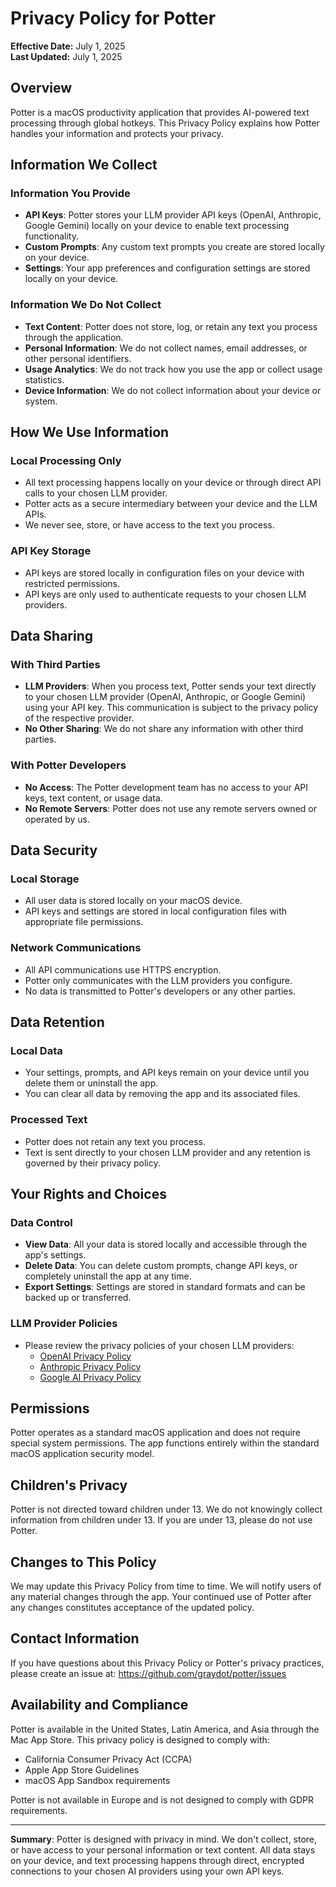 # Privacy Policy for Potter

**Effective Date:** July 1, 2025  
**Last Updated:** July 1, 2025

## Overview

Potter is a macOS productivity application that provides AI-powered text processing through global hotkeys. This Privacy Policy explains how Potter handles your information and protects your privacy.

## Information We Collect

### Information You Provide
- **API Keys**: Potter stores your LLM provider API keys (OpenAI, Anthropic, Google Gemini) locally on your device to enable text processing functionality.
- **Custom Prompts**: Any custom text prompts you create are stored locally on your device.
- **Settings**: Your app preferences and configuration settings are stored locally on your device.

### Information We Do Not Collect
- **Text Content**: Potter does not store, log, or retain any text you process through the application.
- **Personal Information**: We do not collect names, email addresses, or other personal identifiers.
- **Usage Analytics**: We do not track how you use the app or collect usage statistics.
- **Device Information**: We do not collect information about your device or system.

## How We Use Information

### Local Processing Only
- All text processing happens locally on your device or through direct API calls to your chosen LLM provider.
- Potter acts as a secure intermediary between your device and the LLM APIs.
- We never see, store, or have access to the text you process.

### API Key Storage
- API keys are stored locally in configuration files on your device with restricted permissions.
- API keys are only used to authenticate requests to your chosen LLM providers.

## Data Sharing

### With Third Parties
- **LLM Providers**: When you process text, Potter sends your text directly to your chosen LLM provider (OpenAI, Anthropic, or Google Gemini) using your API key. This communication is subject to the privacy policy of the respective provider.
- **No Other Sharing**: We do not share any information with other third parties.

### With Potter Developers
- **No Access**: The Potter development team has no access to your API keys, text content, or usage data.
- **No Remote Servers**: Potter does not use any remote servers owned or operated by us.

## Data Security

### Local Storage
- All user data is stored locally on your macOS device.
- API keys and settings are stored in local configuration files with appropriate file permissions.

### Network Communications
- All API communications use HTTPS encryption.
- Potter only communicates with the LLM providers you configure.
- No data is transmitted to Potter's developers or any other parties.

## Data Retention

### Local Data
- Your settings, prompts, and API keys remain on your device until you delete them or uninstall the app.
- You can clear all data by removing the app and its associated files.

### Processed Text
- Potter does not retain any text you process.
- Text is sent directly to your chosen LLM provider and any retention is governed by their privacy policy.

## Your Rights and Choices

### Data Control
- **View Data**: All your data is stored locally and accessible through the app's settings.
- **Delete Data**: You can delete custom prompts, change API keys, or completely uninstall the app at any time.
- **Export Settings**: Settings are stored in standard formats and can be backed up or transferred.

### LLM Provider Policies
- Please review the privacy policies of your chosen LLM providers:
  - [OpenAI Privacy Policy](https://openai.com/privacy/)
  - [Anthropic Privacy Policy](https://www.anthropic.com/privacy)
  - [Google AI Privacy Policy](https://ai.google.dev/terms)

## Permissions

Potter operates as a standard macOS application and does not require special system permissions. The app functions entirely within the standard macOS application security model.

## Children's Privacy

Potter is not directed toward children under 13. We do not knowingly collect information from children under 13. If you are under 13, please do not use Potter.

## Changes to This Policy

We may update this Privacy Policy from time to time. We will notify users of any material changes through the app. Your continued use of Potter after any changes constitutes acceptance of the updated policy.

## Contact Information

If you have questions about this Privacy Policy or Potter's privacy practices, please create an issue at: https://github.com/graydot/potter/issues

## Availability and Compliance

Potter is available in the United States, Latin America, and Asia through the Mac App Store. This privacy policy is designed to comply with:
- California Consumer Privacy Act (CCPA)
- Apple App Store Guidelines
- macOS App Sandbox requirements

Potter is not available in Europe and is not designed to comply with GDPR requirements.

---

**Summary**: Potter is designed with privacy in mind. We don't collect, store, or have access to your personal information or text content. All data stays on your device, and text processing happens through direct, encrypted connections to your chosen AI providers using your own API keys.